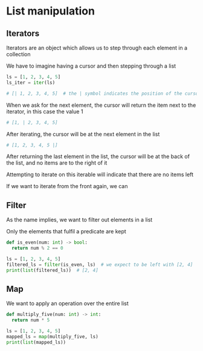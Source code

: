 # List manipulation

## Iterators

Iterators are an object which allows us to step through each element in a collection

We have to imagine having a cursor and then stepping through a list

```python
ls = [1, 2, 3, 4, 5]
ls_iter = iter(ls)

# [| 1, 2, 3, 4, 5]  # the | symbol indicates the position of the cursor
```

When we ask for the next element, the cursor will return the item next to the iterator, in this case the value 1

```python
# [1, | 2, 3, 4, 5]
```

After iterating, the cursor will be at the next element in the list

```python
# [1, 2, 3, 4, 5 |]
```

After returning the last element in the list, the cursor will be at the back of the list, and no items are to the right of it

Attempting to iterate on this iterable will indicate that there are no items left

If we want to iterate from the front again, we can 

## Filter

As the name implies, we want to filter out elements in a list

Only the elements that fulfil a predicate are kept

```python
def is_even(num: int) -> bool:
  return num % 2 == 0

ls = [1, 2, 3, 4, 5]
filtered_ls = filter(is_even, ls)  # we expect to be left with [2, 4]
print(list(filtered_ls))  # [2, 4]
```

## Map

We want to apply an operation over the entire list

```python
def multiply_five(num: int) -> int:
  return num * 5

ls = [1, 2, 3, 4, 5]
mapped_ls = map(multiply_five, ls)
print(list(mapped_ls))

